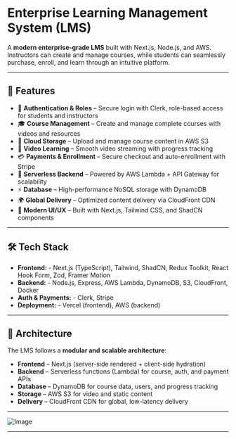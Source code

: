 # Enterprise Learning Management System (LMS)

A **modern enterprise-grade LMS** built with Next.js, Node.js, and AWS. Instructors can create and manage courses, while students can seamlessly purchase, enroll, and learn through an intuitive platform.

---

## 🚀 Features

* 🔑 **Authentication & Roles** – Secure login with Clerk, role-based access for students and instructors
* 🎓 **Course Management** – Create and manage complete courses with videos and resources
* 📂 **Cloud Storage** – Upload and manage course content in AWS S3
* 🎥 **Video Learning** – Smooth video streaming with progress tracking
* 💳 **Payments & Enrollment** – Secure checkout and auto-enrollment with Stripe
* 📡 **Serverless Backend** – Powered by AWS Lambda + API Gateway for scalability
* ⚡ **Database** – High-performance NoSQL storage with DynamoDB
* 🌍 **Global Delivery** – Optimized content delivery via CloudFront CDN
* 🎨 **Modern UI/UX** – Built with Next.js, Tailwind CSS, and ShadCN components

---

## 🛠 Tech Stack

* **Frontend:** - Next.js (TypeScript), Tailwind, ShadCN, Redux Toolkit, React Hook Form, Zod, Framer Motion
* **Backend:** - Node.js, Express, AWS Lambda, DynamoDB, S3, CloudFront, Docker
* **Auth & Payments:** - Clerk, Stripe
* **Deployment:** - Vercel (frontend), AWS (backend)

---

## 📐 Architecture

The LMS follows a **modular and scalable architecture**:

* **Frontend** – Next.js (server-side rendered + client-side hydration)
* **Backend** – Serverless functions (Lambda) for course, auth, and payment APIs
* **Database** – DynamoDB for course data, users, and progress tracking
* **Storage** – AWS S3 for video and static content
* **Delivery** – CloudFront CDN for global, low-latency delivery
---
![Image](https://github.com/user-attachments/assets/a6ec1643-99a9-4bda-b2f0-7058a43ffcd7)

---
